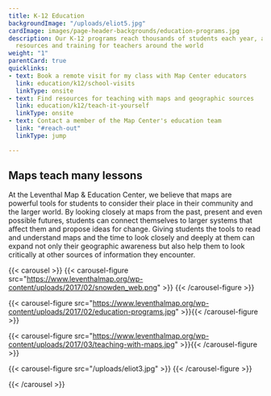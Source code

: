 ```yaml
---
title: K-12 Education
backgroundImage: "/uploads/eliot5.jpg"
cardImage: images/page-header-backgrounds/education-programs.jpg
description: Our K-12 programs reach thousands of students each year, and we offer
  resources and training for teachers around the world
weight: "1"
parentCard: true
quicklinks:
- text: Book a remote visit for my class with Map Center educators
  link: education/k12/school-visits
  linkType: onsite
- text: Find resources for teaching with maps and geographic sources
  link: education/k12/teach-it-yourself
  linkType: onsite
- text: Contact a member of the Map Center's education team
  link: "#reach-out"
  linkType: jump

---
```

## Maps teach many lessons

At the Leventhal Map & Education Center, we believe that maps are powerful tools for students to consider their place in their community and the larger world. By looking closely at maps from the past, present and even possible futures, students can connect themselves to larger systems that affect them and propose ideas for change. Giving students the tools to read and understand maps and the time to look closely and deeply at them can expand not only their geographic awareness but also help them to look critically at other sources of information they encounter.

{{< carousel >}}
  {{< carousel-figure src="https://www.leventhalmap.org/wp-content/uploads/2017/02/snowden_web.png" >}}
  {{< /carousel-figure >}}

  {{< carousel-figure src="https://www.leventhalmap.org/wp-content/uploads/2017/02/education-programs.jpg" >}}{{< /carousel-figure >}}
  
  {{< carousel-figure src="https://www.leventhalmap.org/wp-content/uploads/2017/03/teaching-with-maps.jpg" >}}{{< /carousel-figure >}}
  
  {{< carousel-figure src="/uploads/eliot3.jpg" >}} {{< /carousel-figure >}}

{{< /carousel >}}